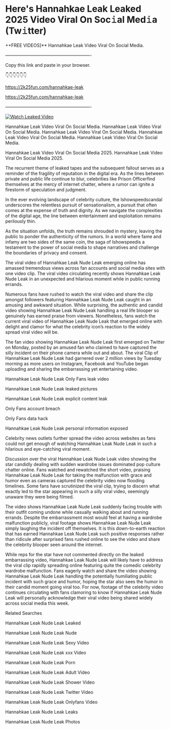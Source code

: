 # Here's Hannahkae Leak Leaked 2025 Video Viral On Soc𝚒al Med𝚒a (Tw𝚒tter)

++FREE VIDEOS]** Hannahkae Leak Video Viral On Social Media.

———————————————————-

Copy this link and paste in your browser.

👇👇👇👇👇👇

https://2k25fun.com/hannahkae-leak

https://2k25fun.com/hannahkae-leak

———————————————————-

[![Watch Leaked Video](https://miro.medium.com/v2/resize:fit:828/format:webp/1*cilzJN44JGOrTw9NJCrNHA.gif "Watch Leaked Video")](https://2k25fun.com/hannahkae-leak)

Hannahkae Leak Video Viral On Social Media. Hannahkae Leak Video Viral On Social Media. Hannahkae Leak Video Viral On Social Media. Hannahkae Leak Video Viral On Social Media. Hannahkae Leak Video Viral On Social Media.

Hannahkae Leak Video Viral On Social Media 2025. Hannahkae Leak Video Viral On Social Media 2025.

The recurrent theme of leaked tapes and the subsequent fallout serves as a reminder of the fragility of reputation in the digital era. As the lines between private and public life continue to blur, celebrities like Prison Officerfind themselves at the mercy of internet chatter, where a rumor can ignite a firestorm of speculation and judgment.

In the ever evolving landscape of celebrity culture, the Ishowspeedscandal underscores the relentless pursuit of sensationalism, a pursuit that often comes at the expense of truth and dignity. As we navigate the complexities of the digital age, the line between entertainment and exploitation remains perilously thin.

As the situation unfolds, the truth remains shrouded in mystery, leaving the public to ponder the authenticity of the rumors. In a world where fame and infamy are two sides of the same coin, the saga of Ishowspeedis a testament to the power of social media to shape narratives and challenge the boundaries of privacy and consent.

The viral video of Hannahkae Leak Nude Leak emerging online has amassed tremendous views across fan accounts and social media sites with one video clip. The viral video circulating recently shows Hannahkae Leak Nude Leak in an unexpected and hilarious moment while in public running errands.

Numerous fans have rushed to watch the viral video and share the clip amongst followers featuring Hannahkae Leak Nude Leak caught in an amusing and awkward situation. While surprising, the authentic and candid video showing Hannahkae Leak Nude Leak handling a real life blooper so genuinely has earned praise from viewers. Nonetheless, fans watch the current viral video of Hannahkae Leak Nude Leak that emerged online with delight and clamor for what the celebrity icon’s reaction to the widely spread viral video will be.

The fan video showing Hannahkae Leak Nude Leak first emerged on Twitter on Monday, posted by an amused fan who claimed to have captured the silly incident on their phone camera while out and about. The viral Clip of Hannahkae Leak Nude Leak had garnered over 2 million views by Tuesday morning as more users on Instagram, Facebook and YouTube began uploading and sharing the embarrassing yet entertaining video.

Hannahkae Leak Nude Leak Only Fans leak video

Hannahkae Leak Nude Leak leaked pictures

Hannahkae Leak Nude Leak explicit content leak

Only Fans account breach

Only Fans data hack

Hannahkae Leak Nude Leak personal information exposed

Celebrity news outlets further spread the video across websites as fans could not get enough of watching Hannahkae Leak Nude Leak in such a hilarious and eye-catching viral moment.

Discussion over the viral Hannahkae Leak Nude Leak video showing the star candidly dealing with sudden wardrobe issues dominated pop culture chatter online. Fans watched and rewatched the short video, praising Hannahkae Leak Nude Leak for taking the malfunction with grace and humor even as cameras captured the celebrity video now flooding timelines. Some fans have scrutinized the viral clip, trying to discern what exactly led to the star appearing in such a silly viral video, seemingly unaware they were being filmed.

The video shows Hannahkae Leak Nude Leak suddenly facing trouble with their outfit coming undone while casually walking about and running errands. Despite the embarrassment most would feel at having a wardrobe malfunction publicly, viral footage shows Hannahkae Leak Nude Leak simply laughing the incident off themselves. It is this down-to-earth reaction that has earned Hannahkae Leak Nude Leak such positive responses rather than ridicule after surprised fans rushed online to see the video and share the celebrity blooper seen around the internet.

While reps for the star have not commented directly on the leaked embarrassing video, Hannahkae Leak Nude Leak will likely have to address the viral clip rapidly spreading online featuring quite the comedic celebrity wardrobe malfunction. Fans eagerly watch and share the video showing Hannahkae Leak Nude Leak handling the potentially humiliating public incident with such grace and humor, hoping the star also sees the humor in their candid moment going viral too. For now, footage of the celebrity video continues circulating with fans clamoring to know if Hannahkae Leak Nude Leak will personally acknowledge their viral video being shared widely across social media this week.

Related Searches

Hannahkae Leak Nude Leak Leaked

Hannahkae Leak Nude Leak Nude

Hannahkae Leak Nude Leak Sexy Video

Hannahkae Leak Nude Leak xxx Video

Hannahkae Leak Nude Leak Porn

Hannahkae Leak Nude Leak Adult Video

Hannahkae Leak Nude Leak Shower Video

Hannahkae Leak Nude Leak Twitter Video

Hannahkae Leak Nude Leak Onlyfans Video

Hannahkae Leak Nude Leak Leaks

Hannahkae Leak Nude Leak Photos